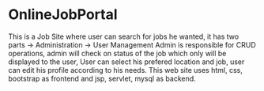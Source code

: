 # OnlineJobPortal

This is a Job Site where user can search for jobs he wanted, it has two parts 
-> Administration
-> User Management
Admin is responsible for CRUD operations, admin will check on status of the job which only will be displayed to the user,
User can select his prefered location and job, user can edit his profile according to his needs. This web site uses html,
css, bootstrap as frontend and jsp, servlet, mysql as backend.
